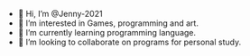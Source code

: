 - 👋 Hi, I’m @Jenny-2021
- 👀 I’m interested in Games, programming and art.
- 🌱 I’m currently learning programming language.
- 💞️ I’m looking to collaborate on programs for personal study.

